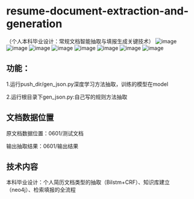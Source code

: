 # resume-document-extraction-and-generation

（个人本科毕业设计：常规文档智能抽取与填报生成关键技术）
![image](https://github.com/yuriamao/resume-document-extraction-and-generation/assets/58117390/318dfe8b-f679-4890-842f-601f0f98acc6)
![image](https://github.com/yuriamao/resume-document-extraction-and-generation/assets/58117390/fa44a19e-22e7-44e4-a94a-2ab7591ce7f2)
![image](https://github.com/yuriamao/resume-document-extraction-and-generation/assets/58117390/caa99977-7fb7-46b0-8304-fa47c302ed4f)
![image](https://github.com/yuriamao/resume-document-extraction-and-generation/assets/58117390/51d61321-dfeb-41ed-ab10-17221a97cc3b)
![image](https://github.com/yuriamao/resume-document-extraction-and-generation/assets/58117390/4b6ba8ef-5286-407f-96c8-a21e47cbf01a)
![image](https://github.com/yuriamao/resume-document-extraction-and-generation/assets/58117390/085b38f8-2718-4e23-9c1d-7264949a220b)
![image](https://github.com/yuriamao/resume-document-extraction-and-generation/assets/58117390/7bd2c452-65ca-419d-9b5b-1c9e92f46a75)
![image](https://github.com/yuriamao/resume-document-extraction-and-generation/assets/58117390/c4cbebd8-525d-4a8d-9eea-338506b3d605)


## 功能：

1.运行push_dir/gen_json.py深度学习方法抽取，训练的模型在model

2.运行根目录下gen_json.py:自己写的规则方法抽取

## 文档数据位置

原文档数据位置：0601/测试文档

输出抽取结果：0601/输出结果

## 技术内容

本科毕业设计：个人简历文档类型的抽取（Bilstm+CRF）、知识库建立（neo4j）、检索填报的全流程

